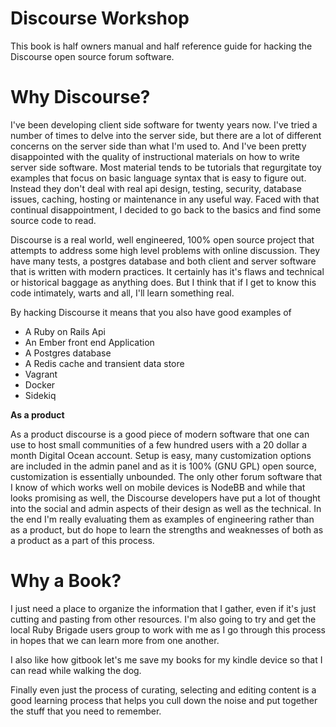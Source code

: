 # Discourse Workshop

This book is half owners manual and half reference guide for hacking the Discourse open source forum software.

# Why Discourse?

I've been developing client side software for twenty years now. I've tried a number of times to delve into the server side, but there are a lot of different concerns on the server side than what I'm used to. And I've been pretty disappointed with the quality of instructional materials on how to write server side software. Most material tends to be tutorials that regurgitate toy examples that focus on basic language syntax that is easy to figure out. Instead they don't deal with real api design, testing, security, database issues, caching, hosting or maintenance in any useful way. Faced with that continual disappointment, I decided to go back to the basics and find some source code to read.

Discourse is a real world, well engineered, 100% open source project that attempts to address some high level problems with online discussion. They have many tests, a postgres database and both client and server software that is written with modern practices. It certainly has it's flaws and technical or historical baggage as anything does. But I think that if I get to know this code intimately, warts and all, I'll learn something real.

By hacking Discourse it means that you also have good examples of

* A Ruby on Rails Api
* An Ember front end Application
* A Postgres database
* A Redis cache and transient data store
* Vagrant 
* Docker 
* Sidekiq

**As a product**

As a product discourse is a good piece of modern software that one can use to host small communities of a few hundred users with a 20 dollar a month Digital Ocean account. Setup is easy, many customization options are included in the admin panel and as it is 100% (GNU GPL) open source, customization is essentially unbounded. The only other forum software that I know of which works well on mobile devices is NodeBB and while that looks promising as well, the Discourse developers have put a lot of thought into the social and admin aspects of their design as well as the technical. In the end I'm really evaluating them as examples of engineering rather than as a product, but do hope to learn the strengths and weaknesses of both as a product as a part of this process. 

# Why a Book?

I just need a place to organize the information that I gather, even if it's just cutting and pasting from other resources. I'm also going to try and get the local Ruby Brigade users group to work with me as I go through this process in hopes that we can learn more from one another.

I also like how gitbook let's me save my books for my kindle device so that I can read while walking the dog.

Finally even just the process of curating, selecting and editing content is a good learning process that helps you cull down the noise and put together the stuff that you need to remember.








